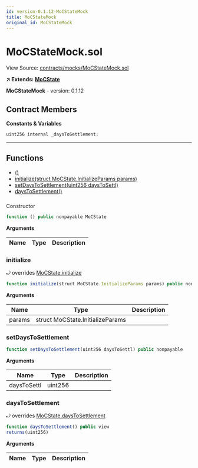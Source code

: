 ```yaml
---
id: version-0.1.12-MoCStateMock
title: MoCStateMock
original_id: MoCStateMock
---
```


# MoCStateMock.sol

View Source: [contracts/mocks/MoCStateMock.sol](../../contracts/mocks/MoCStateMock.sol)

**↗ Extends: [MoCState](MoCState.md)**

**MoCStateMock** - version: 0.1.12

## Contract Members
**Constants & Variables**

```js
uint256 internal _daysToSettlement;
```
---

## Functions

- [()](#mocstatemocksol)
- [initialize(struct MoCState.InitializeParams params)](#initialize)
- [setDaysToSettlement(uint256 daysToSettl)](#setdaystosettlement)
- [daysToSettlement()](#daystosettlement)

### 

Constructor

```js
function () public nonpayable MoCState 
```

**Arguments**

| Name        | Type           | Description  |
| ------------- |------------- | -----|

### initialize

⤾ overrides [MoCState.initialize](MoCState.md#initialize)

```js
function initialize(struct MoCState.InitializeParams params) public nonpayable initializer 
```

**Arguments**

| Name        | Type           | Description  |
| ------------- |------------- | -----|
| params | struct MoCState.InitializeParams |  | 

### setDaysToSettlement

```js
function setDaysToSettlement(uint256 daysToSettl) public nonpayable
```

**Arguments**

| Name        | Type           | Description  |
| ------------- |------------- | -----|
| daysToSettl | uint256 |  | 

### daysToSettlement

⤾ overrides [MoCState.daysToSettlement](MoCState.md#daystosettlement)

```js
function daysToSettlement() public view
returns(uint256)
```

**Arguments**

| Name        | Type           | Description  |
| ------------- |------------- | -----|


